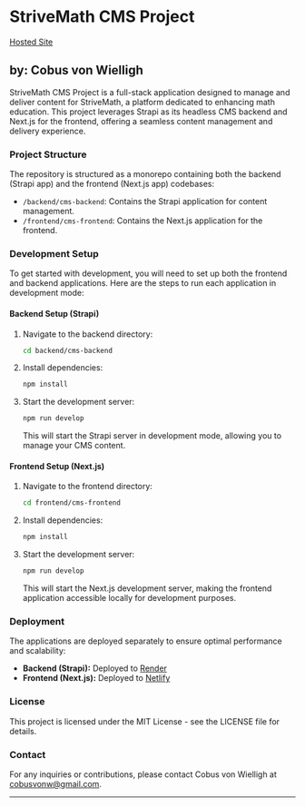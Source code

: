 
# StriveMath CMS Project
[Hosted Site](https://strivemath-cms-project.netlify.app/)
## by: Cobus von Wielligh

StriveMath CMS Project is a full-stack application designed to manage and deliver content for StriveMath, a platform dedicated to enhancing math education. This project leverages Strapi as its headless CMS backend and Next.js for the frontend, offering a seamless content management and delivery experience.

### Project Structure

The repository is structured as a monorepo containing both the backend (Strapi app) and the frontend (Next.js app) codebases:

- `/backend/cms-backend`: Contains the Strapi application for content management.
- `/frontend/cms-frontend`: Contains the Next.js application for the frontend.

### Development Setup

To get started with development, you will need to set up both the frontend and backend applications. Here are the steps to run each application in development mode:

#### Backend Setup (Strapi)

1. Navigate to the backend directory:
   ```sh
   cd backend/cms-backend
   ```
2. Install dependencies:
   ```sh
   npm install
   ```
3. Start the development server:
   ```sh
   npm run develop
   ```
   This will start the Strapi server in development mode, allowing you to manage your CMS content.

#### Frontend Setup (Next.js)

1. Navigate to the frontend directory:
   ```sh
   cd frontend/cms-frontend
   ```
2. Install dependencies:
   ```sh
   npm install
   ```
3. Start the development server:
   ```sh
   npm run develop
   ```
   This will start the Next.js development server, making the frontend application accessible locally for development purposes.

### Deployment

The applications are deployed separately to ensure optimal performance and scalability:

- **Backend (Strapi):** Deployed to [Render](https://strivemath-cms-project.onrender.com)
- **Frontend (Next.js):** Deployed to [Netlify](https://strivemath-cms-project.netlify.app/)

### License

This project is licensed under the MIT License - see the LICENSE file for details.

### Contact

For any inquiries or contributions, please contact Cobus von Wielligh at [cobusvonw@gmail.com](mailto:cobusvonw@gmail.com).

---
